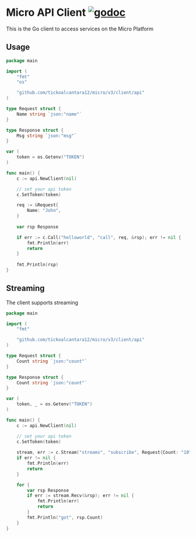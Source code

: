 # Micro API Client [![godoc](https://godoc.org/github.com/tickoalcantara12/micro/v3/client?status.svg)](https://godoc.org/github.com/tickoalcantara12/micro/v3/client) 

This is the Go client to access services on the Micro Platform

## Usage

```go
package main

import (
    "fmt"
    "os"

    "github.com/tickoalcantara12/micro/v3/client/api"
)

type Request struct {
	Name string `json:"name"`
}

type Response struct {
	Msg string `json:"msg"`
}

var (
	token = os.Getenv("TOKEN")
)

func main() {
	c := api.NewClient(nil)

	// set your api token
	c.SetToken(token)

   	req := &Request{
		Name: "John",
	}
	
	var rsp Response

	if err := c.Call("helloworld", "call", req, &rsp); err != nil {
		fmt.Println(err)
		return
	}
	
	fmt.Println(rsp)
}
```

## Streaming

The client supports streaming

```go
package main

import (
	"fmt"

	"github.com/tickoalcantara12/micro/v3/client/api"
)

type Request struct {
	Count string `json:"count"`
}

type Response struct {
	Count string `json:"count"`
}

var (
	token, _ = os.Getenv("TOKEN")
)

func main() {
	c := api.NewClient(nil)

	// set your api token
	c.SetToken(token)
	
	stream, err := c.Stream("streams", "subscribe", Request{Count: "10"})
	if err != nil {
		fmt.Println(err)
		return
	}

	for {
		var rsp Response
		if err := stream.Recv(&rsp); err != nil {
			fmt.Println(err)
			return
		}
		fmt.Println("got", rsp.Count)
	}
}
```

